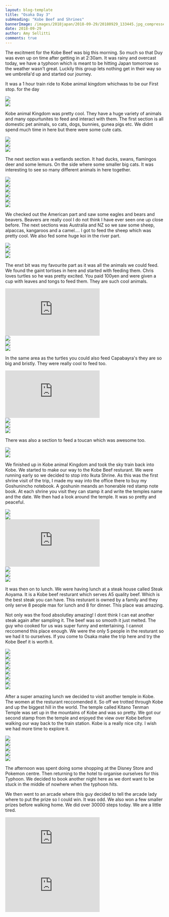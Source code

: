 ```yaml
---
layout: blog-template
title: "Osaka Day 3"
subHeading: "Kobe Beef and Shrines"
bannerImage: /images/2018japan/2018-09-29/20180929_133445.jpg_compressed.JPEG
date: 2018-09-29
author: Amy Sellitti
comments: true
---
```


The excitment for the Kobe Beef was big this morning. So much so that Duy was even up on time after getting in at 2:30am. It was rainy and overcast today, we have a typhoon which is meant to be hitting Japan tomorrow so the weather wasn't great. Luckily this group lets nothing get in their way so we umbrella'd up and started our journey.

It was a 1 hour train ride to Kobe animal kingdom whichwas to be our First stop. for the day

<div class="center-image"><img src="/images/2018japan/2018-09-29/IMG_20180929_102048.jpg_compressed.JPEG" /></div>
<div class="center-image"><img src="/images/2018japan/2018-09-29/IMG_20180929_102103.jpg_compressed.JPEG" /></div>

Kobe animal Kingdom was pretty cool. They have a huge variety of animals and many oppurtunites to feed and interact with them. The first section is all domestic pet animals, so cats, dogs, bunnies, gunea pigs etc.  We didnt spend much time in here but there were some cute cats. 

<div class="center-image"><img src="/images/2018japan/2018-09-29/IMG_20180929_103823.jpg_compressed.JPEG" /></div>
<div class="center-image"><img src="/images/2018japan/2018-09-29/IMG_20180929_104556.jpg_compressed.JPEG" /></div>
<div class="center-image"><img src="/images/2018japan/2018-09-29/DSC_1309_1.jpg_compressed.JPEG" /></div>

The next section was a wetlands section. It had ducks, swans, flamingos deer and some lemurs. On the side where some smaller big cats. It was interesting to see so many different animals in here together.

<div class="center-image"><img src="/images/2018japan/2018-09-29/IMG_20180929_105110.jpg_compressed.JPEG" /></div>
<div class="center-image"><img src="/images/2018japan/2018-09-29/20180929_105122.jpg_compressed.JPEG" /></div>
<div class="center-image"><img src="/images/2018japan/2018-09-29/IMG_9253.jpg_compressed.JPEG" /></div>
<div class="center-image"><img src="/images/2018japan/2018-09-29/IMG_9258.jpg_compressed.JPEG" /></div>
<div class="center-image"><img src="/images/2018japan/2018-09-29/IMG_9263.jpg_compressed.JPEG" /></div>
<div class="center-image"><img src="/images/2018japan/2018-09-29/IMG_9268.jpg_compressed.JPEG" /></div>

We checked out the American part and saw some eagles and bears and beavers. Beavers are really cool I do not think I have ever seen one up close before.  The next sections was Australia and NZ so we saw some sheep, alpaccas, kangaroos and a camel....  I got to feed the sheep which was pretty cool. We also fed some huge koi in the river part.

<div class="center-image"><img src="/images/2018japan/2018-09-29/IMG_9276.jpg_compressed.JPEG" /></div>
<div class="center-image"><img src="/images/2018japan/2018-09-29/IMG_9284.jpg_compressed.JPEG" /></div>
<div class="center-image"><img src="/images/2018japan/2018-09-29/IMG_9293.jpg_compressed.JPEG" /></div>


The enxt bit was my favourite part as it was all the animals we could feed. We found the gaint tortises in here and started with feeding them. Chris loves turtles so he was pretty excited. You paid 100yen and were given a cup with leaves and tongs to feed them. They are such cool animals.

<div class="center-video"><iframe src="https://www.youtube.com/embed/2RophJGzAAc" frameborder="0" allow="autoplay; encrypted-media" allowfullscreen></iframe></div>
<div class="center-image"><img src="/images/2018japan/2018-09-29/IMG_20180929_113746.jpg_compressed.JPEG" /></div>
<div class="center-image"><img src="/images/2018japan/2018-09-29/20180929_114217.jpg_compressed.JPEG" /></div>
<div class="center-image"><img src="/images/2018japan/2018-09-29/IMG_9303.jpg_compressed.JPEG" /></div>

In the same area as the turtles you could also feed Capabayra's they are so big and bristly. They were really cool to feed too. 

<div class="center-video"><iframe src="https://www.youtube.com/embed/B6eDXjHZwaU" frameborder="0" allow="autoplay; encrypted-media" allowfullscreen></iframe></div>
<div class="center-image"><img src="/images/2018japan/2018-09-29/IMG_9316.jpg_compressed.JPEG" /></div>
<div class="center-image"><img src="/images/2018japan/2018-09-29/IMG_9320.jpg_compressed.JPEG" /></div>
<div class="center-image"><img src="/images/2018japan/2018-09-29/IMG_9324.jpg_compressed.JPEG" /></div>

There was also a section to feed a toucan which was awesome too.

<div class="center-image"><img src="/images/2018japan/2018-09-29/IMG_9326.jpg_compressed.JPEG" /></div>
<div class="center-image"><img src="/images/2018japan/2018-09-29/IMG_9338.jpg_compressed.JPEG" /></div>

We finished up in Kobe animal Kingdom and took the sky train back into Kobe. We started to make our way to the Kobe Beef resturant. We were running early so we decided to stop into Ikuta Shrine. As this was the first shrine visit of the trip, I made my way into the office there to buy my Goshunincho notebook. A goshunin meands an honerable red stamp note book. At each shrine you visit they can stamp it and write the temples name and the date. We then had a look around the temple. It was so pretty and peaceful.

<div class="center-image"><img src="/images/2018japan/2018-09-29/20180929_235231.jpg_compressed.JPEG" /></div>
<div class="center-image"><img src="/images/2018japan/2018-09-29/20180929_235323.jpg_compressed.JPEG" /></div>
<div class="center-video"><iframe src="https://www.youtube.com/embed/btrmbpN0WOo" frameborder="0" allow="autoplay; encrypted-media" allowfullscreen></iframe></div>
<div class="center-image"><img src="/images/2018japan/2018-09-29/DSC_1438.jpg_compressed.JPEG" /></div>
<div class="center-image"><img src="/images/2018japan/2018-09-29/IMG_9360.jpg_compressed.JPEG" /></div>
<div class="center-image"><img src="/images/2018japan/2018-09-29/IMG_9367.jpg_compressed.JPEG" /></div>

It was then on to lunch. We were having lunch at a steak house called Steak Aoyama. It is a Kobe beef resturant which serves A5 quality beef. Which is the best steak you can have. This resturant is owned by a family and they only serve 8 people max for lunch and 8 for dinner. This place was amazing.

Not only was the food absolutley amazing! I dont think I can eat another steak again after sampling it. The beef was so smooth it just melted. The guy who cooked for us was super funny and entertaining. I cannot reccomend this place enough. We were the only 5 people in the resturant so we had it to ourselves. If you come to Osaka make the trip here and try the Kobe Beef it is worth it.

<div class="center-image"><img src="/images/2018japan/2018-09-29/20180929_132409.jpg_compressed.JPEG" /></div>
<div class="center-image"><img src="/images/2018japan/2018-09-29/20180929_132822.jpg_compressed.JPEG" /></div>
<div class="center-image"><img src="/images/2018japan/2018-09-29/20180929_132929.jpg_compressed.JPEG" /></div>
<div class="center-image"><img src="/images/2018japan/2018-09-29/20180929_133445.jpg_compressed.JPEG" /></div>
<div class="center-image"><img src="/images/2018japan/2018-09-29/20180929_134015.jpg_compressed.JPEG" /></div>
<div class="center-image"><img src="/images/2018japan/2018-09-29/IMG_20180929_135742.jpg_compressed.JPEG" /></div>
<div class="center-image"><img src="/images/2018japan/2018-09-29/IMG_20180929_135938.jpg_compressed.JPEG" /></div>
<div class="center-image"><img src="/images/2018japan/2018-09-29/IMG_9358.jpg_compressed.JPEG" /></div>


After a super amazing lunch we decided to visit another temple in Kobe. The women at the resturant reccomended it. So off we trotted through Kobe and up the biggest hill in the world. The temple called Kitano Tenman Temple was set up in the mountains of Kobe and was so pretty. We got our second stamp from the temple and enjoyed the view over Kobe before walking our way back to the train station. Kobe is a really nice city. I wish we had more time to explore it. 

<div class="center-image"><img src="/images/2018japan/2018-09-29/IMG_9369.jpg_compressed.JPEG" /></div>
<div class="center-image"><img src="/images/2018japan/2018-09-29/DSC_1445.jpg_compressed.JPEG" /></div>
<div class="center-image"><img src="/images/2018japan/2018-09-29/IMG_9379.jpg_compressed.JPEG" /></div>
<div class="center-image"><img src="/images/2018japan/2018-09-29/IMG_9382.jpg_compressed.JPEG" /></div>
<div class="center-image"><img src="/images/2018japan/2018-09-29/IMG_9386.jpg_compressed.JPEG" /></div>

The afternoon was spent doing some shopping at the Disney Store and Pokemon centre. Then returning to the hotel to organise ourselves for this Typhoon. We decided to book another night here as we dont want to be stuck in the middle of nowhere when the typhoon hits. 

We then went to an arcade where this guy decided to tell the arcade lady where to put the prize so I could win. It was odd. We also won a few smaller prizes before walking home. We did over 30000 steps today. We are a little tired.

<div class="center-video"><iframe src="https://www.youtube.com/embed/w7Z_lWJi8aI" frameborder="0" allow="autoplay; encrypted-media" allowfullscreen></iframe></div>
<div class="center-video"><iframe src="https://www.youtube.com/embed/RpOq0N8IEM4" frameborder="0" allow="autoplay; encrypted-media" allowfullscreen></iframe></div>
